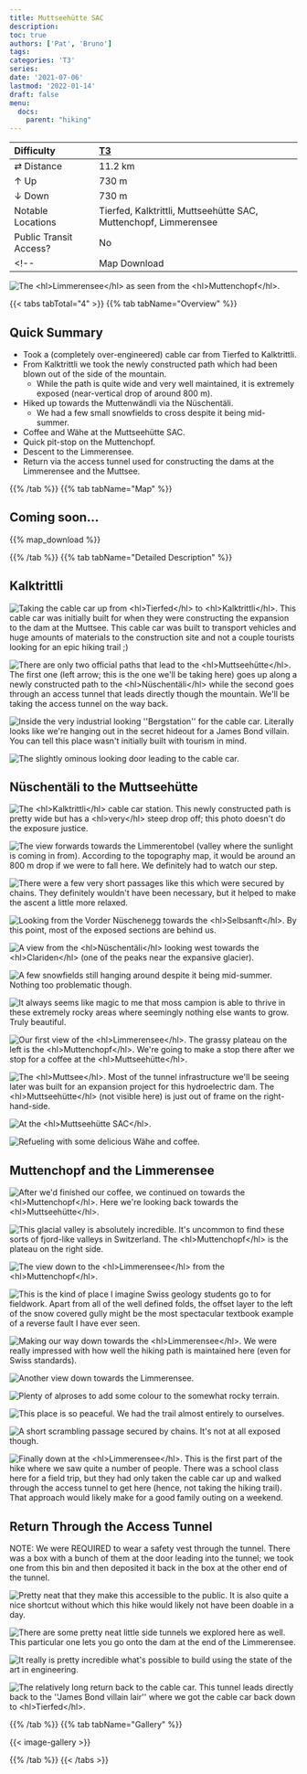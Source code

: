 ```yaml
---
title: Muttseehütte SAC
description: 
toc: true
authors: ['Pat', 'Bruno']
tags:
categories: 'T3'
series:
date: '2021-07-06'
lastmod: '2022-01-14'
draft: false
menu:
  docs:
    parent: "hiking"
---
```

<link href="../../../style.css" rel="stylesheet"></link>

| Difficulty | [T3](../overview/#wanderskala) |
| :--- | :--- |
| &#8644; Distance | 11.2 km |
| &#8593; Up | 730 m |
| &#8595; Down | 730 m |
| Notable Locations | Tierfed, Kalktrittli, Muttseehütte SAC, Muttenchopf, Limmerensee |
| Public Transit Access? | No |
<!-- | Map Download | [PDF](.pdf), [GPX](.gpx) | -->

![](IMG_1189.JPG "The <hl>Limmerensee</hl> as seen from the <hl>Muttenchopf</hl>.")

{{< tabs tabTotal="4" >}}
{{% tab tabName="Overview" %}}

## Quick Summary

- Took a (completely over-engineered) cable car from <hl>Tierfed</hl> to <hl>Kalktrittli</hl>.
- From <hl>Kalktrittli</hl> we took the newly constructed path which had been blown out of the side of the mountain.
  - While the path is quite wide and very well maintained, it is <hl>extremely</hl> exposed (near-vertical drop of around 800 m).
- Hiked up towards the <hl>Muttenwändli</hl> via the <hl>Nüschentäli</hl>.
  - We had a few small snowfields to cross despite it being mid-summer.
- Coffee and Wähe at the <hl>Muttseehütte SAC</hl>.
- Quick pit-stop on the <hl>Muttenchopf</hl>.
- Descent to the <hl>Limmerensee</hl>.
- Return via the <hl>access tunnel</hl> used for constructing the dams at the Limmerensee and the Muttsee.


{{% /tab %}}
{{% tab tabName="Map" %}}

## Coming soon...

{{% map_download %}}

{{% /tab %}}
{{% tab tabName="Detailed Description" %}}

## Kalktrittli

![](IMG_1019.JPG "Taking the cable car up from <hl>Tierfed</hl> to <hl>Kalktrittli</hl>.  This cable car was initially built for when they were constructing the expansion to the dam at the Muttsee.  This cable car was built to transport vehicles and huge amounts of materials to the construction site and not a couple tourists looking for an epic hiking trail ;)")

![](IMG_1021.JPG "There are only two official paths that lead to the <hl>Muttseehütte</hl>.  The first one (left arrow; this is the one we'll be taking here) goes up along a newly constructed path to the <hl>Nüschentäli</hl> while the second goes through an access tunnel that leads directly though the mountain.  We'll be taking the access tunnel on the way back.")

![](IMG_1028.JPG "Inside the very industrial looking ''Bergstation'' for the cable car.  Literally looks like we're hanging out in the secret hideout for a James Bond villain.  You can tell this place wasn't initially built with tourism in mind.")

![](IMG_1029.JPG "The slightly ominous looking door leading to the cable car.")


## Nüschentäli to the Muttseehütte

![](IMG_1035.JPG "The <hl>Kalktrittli</hl> cable car station.  This newly constructed path is pretty wide but has a <hl>very</hl> steep drop off; this photo doesn't do the exposure justice.")

![](IMG_1031.JPG "The view forwards towards the Limmerentobel (valley where the sunlight is coming in from).  According to the topography map, it would be around an 800 m drop if we were to fall here.  We definitely had to watch our step.")

![](IMG_1045.JPG "There were a few very short passages like this which were secured by chains.  They definitely wouldn't have been necessary, but it helped to make the ascent a little more relaxed.")

![](IMG_1063.JPG "Looking from the Vorder Nüschenegg towards the <hl>Selbsanft</hl>.  By this point, most of the exposed sections are behind us.")

![](IMG_1070.JPG "A view from the <hl>Nüschentäli</hl> looking west towards the <hl>Clariden</hl> (one of the peaks near the expansive glacier).")

![](IMG_1094.JPG "A few snowfields still hanging around despite it being mid-summer.  Nothing too problematic though.")

![](IMG_1103.JPG "It always seems like magic to me that moss campion is able to thrive in these extremely rocky areas where seemingly nothing else wants to grow.  Truly beautiful.")

![](IMG_1135.JPG "Our first view of the <hl>Limmerensee</hl>.  The grassy plateau on the left is the <hl>Muttenchopf</hl>.  We're going to make a stop there after we stop for a coffee at the <hl>Muttseehütte</hl>.")

![](IMG_1141.JPG "The <hl>Muttsee</hl>.  Most of the tunnel infrastructure we'll be seeing later was built for an expansion project for this hydroelectric dam.  The <hl>Muttseehütte</hl> (not visible here) is just out of frame on the right-hand-side.")

![](IMG_1177.JPG "At the <hl>Muttseehütte SAC</hl>.")

![](IMG_1168.JPG "Refueling with some delicious Wähe and coffee.")


## Muttenchopf and the Limmerensee

![](IMG_1194.JPG "After we'd finished our coffee, we continued on towards the <hl>Muttenchopf</hl>.  Here we're looking back towards the <hl>Muttseehütte</hl>.")

![](IMG_1180.JPG "This glacial valley is absolutely incredible.  It's uncommon to find these sorts of fjord-like valleys in Switzerland.  The <hl>Muttenchopf</hl> is the plateau on the right side.")

![](IMG_1189.JPG "The view down to the <hl>Limmerensee</hl> from the <hl>Muttenchopf</hl>.")

![](IMG_1202.JPG "This is the kind of place I imagine Swiss geology students go to for fieldwork.  Apart from all of the well defined folds, the offset layer to the left of the snow covered gully might be the most spectacular textbook example of a reverse fault I have ever seen.")

![](IMG_1203.JPG "Making our way down towards the <hl>Limmerensee</hl>.  We were really impressed with how well the hiking path is maintained here (even for Swiss standards).")

![](IMG_1213.JPG "Another view down towards the Limmerensee.")

![](IMG_1222.JPG "Plenty of alproses to add some colour to the somewhat rocky terrain.")

![](IMG_1231.JPG "This place is so peaceful.  We had the trail almost entirely to ourselves.")

![](IMG_1234.JPG "A short scrambling passage secured by chains.  It's not at all exposed though.")

![](IMG_1248.JPG "Finally down at the <hl>Limmerensee</hl>.  This is the first part of the hike where we saw quite a number of people.  There was a school class here for a field trip, but they had only taken the cable car up and walked through the access tunnel to get here (hence, not taking the hiking trail).  That approach would likely make for a good family outing on a weekend.")


## Return Through the Access Tunnel
<hl>NOTE: We were REQUIRED to wear a safety vest through the tunnel.  There was a box with a bunch of them at the door leading into the tunnel; we took one from this bin and then deposited it back in the box at the other end of the tunnel.</hl>

![](IMG_1253.JPG "Pretty neat that they make this accessible to the public.  It is also quite a nice shortcut without which this hike would likely not have been doable in a day.")

![](IMG_1266.JPG "There are some pretty neat little side tunnels we explored here as well.  This particular one lets you go onto the dam at the end of the Limmerensee.")

![](IMG_1268.JPG "It really is pretty incredible what's possible to build using the state of the art in engineering.")

![](IMG_1287.JPG "The relatively long return back to the cable car.  This tunnel leads directly back to the ''James Bond villain lair'' where we got the cable car back down to <hl>Tierfed</hl>.")


{{% /tab %}}
{{% tab tabName="Gallery" %}}

{{< image-gallery >}}

{{% /tab %}}
{{< /tabs >}}
